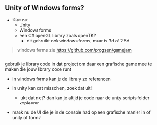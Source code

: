 ## Unity of Windows forms?

- Kies nu:
    - Unity
    - Windows forms
    - een C# openGL library zoals openTK?   
        - dit gebruikt ook windows forms, maar is 3d of 2.5d 

> windows forms zie https://github.com/progsen/gamejam


##

gebruik je library code in dat project om daar een grafische game mee te maken die jouw library code runt
- in windows forms kan je de library zo referencen
- in unity kan dat misschien, zoek dat uit! 
    - lukt dat niet? dan kan je altijd je code naar de unity scripts folder kopieeren

- maak nu de UI die je in de console had op een grafische manier in of unity of forms!